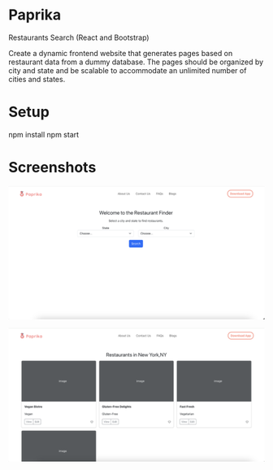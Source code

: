 # Paprika

Restaurants Search (React and Bootstrap)

Create a dynamic frontend website that generates pages based on restaurant data from a dummy database. The pages should be organized by city and state and be scalable to accommodate an unlimited number of cities and states.

# Setup

npm install 
npm start 

# Screenshots

![Paprika Home](/src/images/s1.png)

![Paprika Home](/src/images/s2.png)
